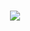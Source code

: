 <h1 align="center">
    <img src="https://readme-typing-svg.herokuapp.com/?font=Righteous&size=35&center=true&vCenter=true&width=550&height=70&duration=4500&lines=Hi+There!+👋;+I'm+Arjun+Nourmansyah+Ramdani!;" />
</h1>
